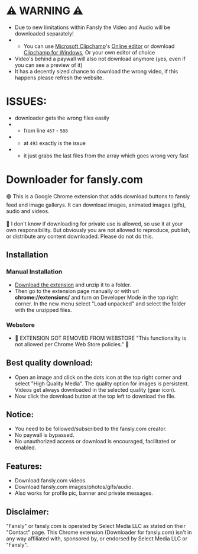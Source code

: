 # ⚠ WARNING ⚠

- Due to new limitations within Fansly the Video and Audio will be downloaded separately!<br/>
- - You can use [Microsoft Clipchamp](https://clipchamp.com/en/)'s [Online editor](https://clipchamp.com/en/video-editor/) or download [Clipchamp for Windows](https://clipchamp.com/en/windows-video-editor/), Or your own editor of choice<br/>
- Video's behind a paywall will also not download anymore (yes, even if you can see a preview of it)<br/>
- It has a decently sized chance to download the wrong video, if this happens please refresh the website.

# ISSUES:

- downloader gets the wrong files easily
- - from line `467` - `508`
- - at `493` exactly is the issue
- - it just grabs the last files from the array which goes wrong very fast

# Downloader for fansly.com

🟢 This is a Google Chrome extension that adds download buttons to fansly feed and image gallerys. It can download images, animated images (gifs), audio and videos.<br><br>
🔴 I don't know if downloading for private use is allowed, so use it at your own responsibility. But obviously you are not allowed to reproduce, publish, or distribute any content downloaded. Please do not do this.

## Installation

### Manual Installation

- <a href="https://github.com/Motyldrogi/fansly-downloader/releases/latest" target="_blank">Download the extension</a> and unzip it to a folder.
- Then go to the extension page manually or with url **chrome://extensions/** and turn on Developer Mode in the top right corner. In the new menu select "Load unpacked" and select the folder with the unzipped files.

### Webstore

- 🔴 EXTENSION GOT REMOVED FROM WEBSTORE "This functionality is not allowed per Chrome Web Store policies." 🔴

## Best quality download:

- Open an image and click on the dots icon at the top right corner and select "High Quality Media". The quality option for images is persistent. Videos get always downloaded in the selected quality (gear icon).
- Now click the download button at the top left to download the file.

## Notice:

- You need to be followed/subscribed to the fansly.com creator.
- No paywall is bypassed.
- No unauthorized access or download is encouraged, facilitated or enabled.

## Features:

- Download fansly.com videos.
- Download fansly.com images/photos/gifs/audio.
- Also works for profile pic, banner and private messages.

## Disclaimer:

"Fansly" or fansly.com is operated by Select Media LLC as stated on their "Contact" page. This Chrome extension (Downloader for fansly.com) isn't in any way affiliated with, sponsored by, or endorsed by Select Media LLC or "Fansly".
